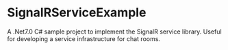# SignalRServiceExample
A .Net7.0 C# sample project to implement the SignalR service library. Useful for developing a service infrastructure for chat rooms.
